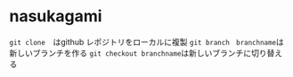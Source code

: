 # nasukagami
`git clone`　はgithub レポジトリをローカルに複製
`git branch　branchname`は新しいブランチを作る
`git checkout branchname`は新しいブランチに切り替える
